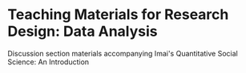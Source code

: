 # Teaching Materials for Research Design: Data Analysis

Discussion section materials accompanying Imai's Quantitative Social Science: An Introduction
